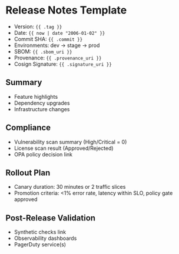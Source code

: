 # Release Notes Template

- Version: `{{ .tag }}`
- Date: `{{ now | date "2006-01-02" }}`
- Commit SHA: `{{ .commit }}`
- Environments: dev → stage → prod
- SBOM: `{{ .sbom_uri }}`
- Provenance: `{{ .provenance_uri }}`
- Cosign Signature: `{{ .signature_uri }}`

## Summary

- Feature highlights
- Dependency upgrades
- Infrastructure changes

## Compliance

- Vulnerability scan summary (High/Critical = 0)
- License scan result (Approved/Rejected)
- OPA policy decision link

## Rollout Plan

- Canary duration: 30 minutes or 2 traffic slices
- Promotion criteria: <1% error rate, latency within SLO, policy gate approved

## Post-Release Validation

- Synthetic checks link
- Observability dashboards
- PagerDuty service(s)
